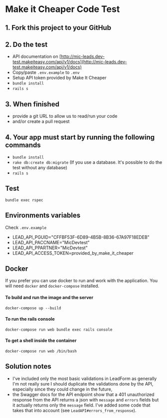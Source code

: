 # Make it Cheaper Code Test

## 1. Fork this project to your GitHub

## 2. Do the test

- API documentation on [http://mic-leads.dev-test.makeiteasy.com/api/v1/docs](http://mic-leads.dev-test.makeiteasy.com/api/v1/docs)
- Copy/paste `.env.example` to `.env`
- Setup API token provided by Make It Cheaper
- `bundle install`
- `rails s`

## 3. When finished

- provide a git URL to allow us to read/run your code
- and/or create a pull request

## 4. Your app must start by running the following commands

- `bundle install`
- `rake db:create db:migrate` (If you use a database. It's possible to do the test without any database)
- `rails s`

## Test

```shell
bundle exec rspec
```

## Environments variables

Check `.env.example`

- LEAD_API_PGUID="CFFBF53F-6D89-4B5B-8B36-67A97F18EDEB"
- LEAD_API_PACCNAME="MicDevtest"
- LEAD_API_PPARTNER="MicDevtest"
- LEAD_API_ACCESS_TOKEN=provided_by_make_it_cheaper

## Docker

If you prefer you can use docker to run and work with the application.
You will need `docker` and `docker-compose` installed.

#### To build and run the image and the server
`docker-compose up --build`

#### To run the rails console
`docker-compose run web bundle exec rails console`

#### To get a shell inside the container
`docker-compose run web /bin/bash`

## Solution notes
- I've included only the most basic validations in LeadForm as generally I'm not really sure I should duplicate the validations done by the API, especially since they could change in the future,
- the Swagger docs for the API endpoint show that a 401 unauthorized response from the API returns a json with `message` and `errors` fields but it actually returns only the `message` field. I've added some code that takes that into account (see `LeadAPI#errors_from_response`).
